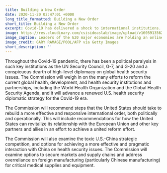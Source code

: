 ```yaml
---
title: Building a New Order
date: 2020-11-20 02:47:01 +0000
long_title_formatted: Building a New Order
short_title: Building a New Order
excerpt: Covid-19 has delivered a shock to international institutions. U.S. diplomatic leadership has been largely absent and the diplomatic void has widened.
image: https://res.cloudinary.com/csisideaslab/image/upload/v1605913562/health-commission/building-a-new-order.jpg
image_caption: Leaders of the G20 major economies are holding an online summit on March 26, in a bid to fend off a coronavirus-triggered recession, after criticism the group has been slow to address the crisis.
image_credit: GARY RAMAGE/POOL/AFP via Getty Images
short_description: ''
---
```


Throughout the Covid-19 pandemic, there has been a political paralysis in such key institutions as the UN Security Council, G-7, and G-20 and a conspicuous dearth of high-level diplomacy on global health security issues. The Commission will weigh in on the many efforts to reform the current global health, development, and health security institutions and partnerships, including the World Health Organization and the Global Health Security Agenda, and it will advance a renewed U.S. health security diplomatic strategy for the Covid-19 era.

The Commission will recommend steps that the United States should take to rebuild a more effective and responsive international order, both politically and operationally. This will include recommendations for how the United States can revitalize its relationship with the European Union and other key partners and allies in an effort to achieve a united reform effort.

The Commission will also examine the toxic U.S.-China strategic competition, and options for achieving a more effective and pragmatic interaction with China on health security issues. The Commission will examine options to secure markets and supply chains and address overreliance on foreign manufacturing (particularly Chinese manufacturing) for critical medical supplies and equipment.
